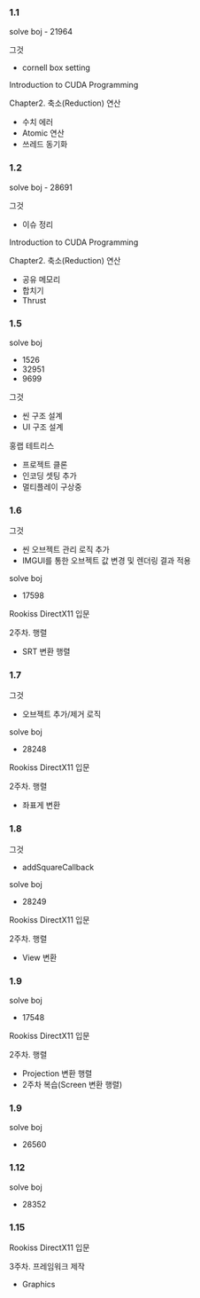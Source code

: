 ### 1.1

solve boj - 21964

그것

- cornell box setting

Introduction to CUDA Programming

Chapter2. 축소(Reduction) 연산

- 수치 에러
- Atomic 연산
- 쓰레드 동기화

### 1.2

solve boj - 28691

그것

- 이슈 정리

Introduction to CUDA Programming

Chapter2. 축소(Reduction) 연산

- 공유 메모리
- 합치기
- Thrust

### 1.5

solve boj 
- 1526
- 32951
- 9699

그것

- 씬 구조 설계
- UI 구조 설계

홍랩 테트리스

- 프로젝트 클론
- 인코딩 셋팅 추가
- 멀티플레이 구상중

### 1.6

그것

- 씬 오브젝트 관리 로직 추가
- IMGUI를 통한 오브젝트 값 변경 및 렌더링 결과 적용

solve boj

- 17598 

Rookiss DirectX11 입문

2주차. 행렬

- SRT 변환 행렬

### 1.7

그것

- 오브젝트 추가/제거 로직

solve boj

- 28248

Rookiss DirectX11 입문

2주차. 행렬

- 좌표게 변환

### 1.8

그것

- addSquareCallback

solve boj

- 28249

Rookiss DirectX11 입문

2주차. 행렬

- View 변환

### 1.9

solve boj

- 17548

Rookiss DirectX11 입문

2주차. 행렬

- Projection 변환 행렬
- 2주차 복습(Screen 변환 행렬)

### 1.9

solve boj

- 26560

### 1.12

solve boj

- 28352

### 1.15

Rookiss DirectX11 입문

3주차. 프레임워크 제작

- Graphics


